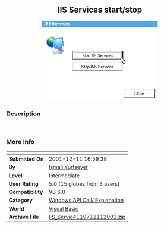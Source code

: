 ﻿<div align="center">

## IIS Services start/stop

<img src="PIC20011211952202702.gif">
</div>

### Description

 
 
### More Info
 


<span>             |<span>
---                |---
**Submitted On**   |2001-12-11 16:59:38
**By**             |[Ismail Yurtsever](https://github.com/Planet-Source-Code/PSCIndex/blob/master/ByAuthor/ismail-yurtsever.md)
**Level**          |Intermediate
**User Rating**    |5.0 (15 globes from 3 users)
**Compatibility**  |VB 6\.0
**Category**       |[Windows API Call/ Explanation](https://github.com/Planet-Source-Code/PSCIndex/blob/master/ByCategory/windows-api-call-explanation__1-39.md)
**World**          |[Visual Basic](https://github.com/Planet-Source-Code/PSCIndex/blob/master/ByWorld/visual-basic.md)
**Archive File**   |[IIS\_Servic4110712112001\.zip](https://github.com/Planet-Source-Code/ismail-yurtsever-iis-services-start-stop__1-29665/archive/master.zip)









